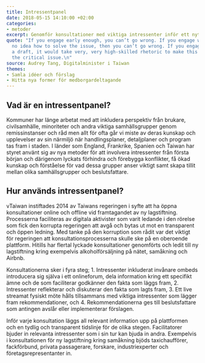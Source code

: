 ```yaml
---
title: Intressentpanel
date: 2018-05-15 14:10:00 +02:00
categories:
- metoder
excerpt: Genomför konsultationer med viktiga intressenter inför ett nytt förslag
quote: "If you engage early enough, you can’t go wrong. If you engage when you have
  no idea how to solve the issue, then you can’t go wrong. If you engage with already
  a draft, it would take very, very high-skilled rhetoric to make this \nwork. That’s
  the critical issue.\n"
source: Audrey Tang, Digitalminister i Taiwan
themes:
- Samla idéer och förslag
- Hitta nya former för medborgardeltagande
---
```


## Vad är en intressentpanel?
Kommuner har länge arbetat med att inkludera perspektiv från brukare, civilsamhälle, minoriteter och andra viktiga samhällsgrupper genom remissinstanser och råd men allt för ofta går vi miste av deras kunskap och upplevelser av sin närmiljö när handlingsplaner, detaljplaner och program tas fram i staden. I länder som England, Frankrike, Spanien och Taiwan har styret använt sig av nya metoder för att involvera intressenter från första början och därigenom lyckats förhindra och förebygga konflikter, få ökad kunskap och förståelse för vad dessa grupper anser viktigt samt skapa tillit mellan olika samhällsgrupper och beslutsfattare. 

## Hur används intressentpanel?
vTaiwan instiftades 2014 av Taiwans regeringen i syfte att ha öppna konsultationer online och offline vid framtagandet av ny lagstiftning. Processerna faciliteras av digitala aktivister som varit ledande i den rörelse som fick den korrupta regeringen att avgå och bytas ut mot en transparent och öppen ledning. Med tanke på den korruption som rådit var det viktigt för regeringen att konsultationsprocesserna skulle ske på en oberoende plattform. Hitills har flertal lyckade konsultationer genomförts och ledit till ny lagstiftning kring exempelvis alkoholförsäljning på nätet, samåkning och Airbnb. 

Konsultationerna sker i fyra steg; 1. Intressenter inkluderat invånare ombeds introducera sig själva i ett onlineforum, dela information kring ett specifikt ämne och de som faciliterar godkänner den fakta som läggs fram, 2. Intressenter reflekterar och diskuterar den fakta som lagts fram, 3. Ett live streamat fysiskt möte hålls tillsammans med viktiga intressenter som lägger fram rekommendationer, och 4. Rekommendationerna ges till beslutsfattare som antingen avslår eller implementerar förslagen.

Inför varje konsultation läggs all relevant information upp på plattformen och en tydlig och transparent tidslinje för de olika stegen. Facilitatorer bjuder in relevanta intressenter som i sin tur kan bjuda in andra. Exempelvis i konsultationen för ny lagstiftning kring samåkning bjöds taxichaufförer, fackförbund, privata passagerare, forskare, industriexperter och företagsrepresentanter in. 